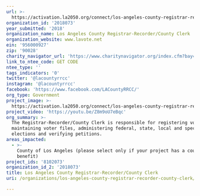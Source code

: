 ```yaml
---
url: >-
  https://activation.la2050.org/connect/los-angeles-county-registrar-recorder-county-clerk/
organization_id: '2018073'
year_submitted: '2018'
organization_name: Los Angeles County Registrar-Recorder/County Clerk
organization_website: www.lavote.net
ein: '956000927'
zip: '90028'
charity_navigator_url: 'https://www.charitynavigator.org/index.cfm?bay=search.profile&ein=956000927'
link_to_ntee_code: GET CODE
ntee_type: ''
tags_indicators: '0'
twitter: '@lacountyrrcc'
instagram: '@lacountyrrcc'
facebook: 'https://www.facebook.com/LACountyRRCC/'
org_type: Government
project_image: >-
  https://activation.la2050.org/connect/los-angeles-county-registrar-recorder-county-clerk/los-angeles-county-registrar-recorder-county-clerk.jpg
project_video: 'https://youtu.be/Z8m9oU7eBqc'
org_summary: >-
  The Registrar-Recorder/County Clerk is responsible for registering voters,
  maintaining voter files, administering federal, state, local and special
  elections and verifying petitions.
areas_impacted:
  - >-
    County of Los Angeles (please select only if your project has a countywide
    benefit)
project_ids: '8102073'
organization_id_2: '2018073'
title: Los Angeles County Registrar-Recorder/County Clerk
uri: /organizations/los-angeles-county-registrar-recorder-county-clerk/

---
```

